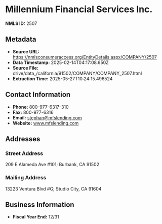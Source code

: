 # Millennium Financial Services Inc.

**NMLS ID:** 2507

## Metadata
- **Source URL:** https://nmlsconsumeraccess.org/EntityDetails.aspx/COMPANY/2507
- **Data Timestamp:** 2025-02-14T04:17:08.650Z
- **Source File:** drive/data_/california/91502/COMPANY/COMPANY_2507.html
- **Extraction Time:** 2025-05-27T10:24:15.496524

## Contact Information
- **Phone:** 800-977-6317-310
- **Fax:** 800-977-6316
- **Email:** stephan@mfslending.com
- **Website:** www.mfslending.com

## Addresses
### Street Address
209 E Alameda Ave #101; Burbank, CA 91502

### Mailing Address
13223 Ventura Blvd #G; Studio City, CA 91604

## Business Information
- **Fiscal Year End:** 12/31
